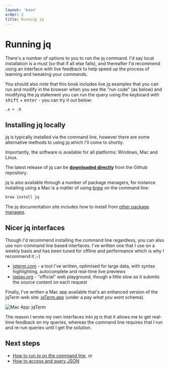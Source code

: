 ```yaml
---
layout: 'base'
order: 2
title: Running jq
---
```


# Running jq

There's a number of options to you to run the jq command. I'd say local installation is a must (so that if all else fails), and thereafter I'd recommend using an interface with live feedback to help speed up the process of learning and tweaking your commands.

You should also note that this book includes live jq examples that you can run and modify in the browser when you see the "run code" (as below) and modifying the jq statement you can run the query using the keyboard with <kbd>shift</kbd> + <kbd>enter</kbd> - you can try it out below:

```jq{data-source="#data"}
.a + .b
```

## Installing jq locally

jq is typically installed via the command line, however there are some alternative methods to using jq which I'll come to shortly.

Importantly, the software is available for all platforms: Windows, Mac and Linux.

The latest release of jq can be **[downloaded directly](https://github.com/stedolan/jq/releases/)** from the Github repository.

jq is also available through a number of package managers, for instance installing using a Mac is a matter of using [brew](https://brew.sh) on the command line:

```bash
brew install jq
```

The jq documentation site includes how to install from [other package manages](https://stedolan.github.io/jq/download/).

## Nicer jq interfaces

Though I'd recommend installing the command line regardless, you can also use non-command line based interfaces. I've written one that I use on a weekly basis and has been tuned for offline and performance which is why I recommend it ;-)

- [jqterm.com](https://jqterm.com) - a tool I've written, optimised for large data, with syntax highlighting, autocomplete and real-time live previews
- [jqplay.org](https://jqplay.org/) - "official" web playground, though a little slow as it submits the source content on each request

Finally, I've written a Mac app available that's an enhanced version of the jqTerm web site: [jqTerm.app](https://gum.co/jqterm) (under a _pay what you want_ schema).

![Mac App: jqTerm](/assets/img/jqterm-app.jpg)

The reason I wrote my own interfaces into jq is that it allows me to get real-time feedback on my queries, whereas the command line requires that I run and re-run queries until I get the solution.

## Next steps

- [How to run jq on the command line](/command-line), or
- [How to access and query JSON](/querying)

<script id="data" type="application/json">
{"a": [1,2], "b": [3,4]}
</script>
